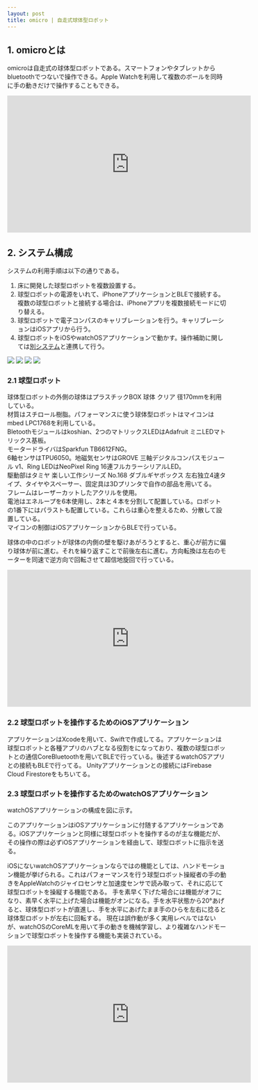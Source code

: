 ```yaml
---
layout: post
title: omicro | 自走式球体型ロボット
---
```


## 1. omicroとは

omicroは自走式の球体型ロボットである。スマートフォンやタブレットからbluetoothでつないで操作できる。Apple Watchを利用して複数のボールを同時に手の動きだけで操作することもできる。

<iframe width="560" height="315" src="https://www.youtube.com/embed/bh02XINwZhA?loop=1&playlist=bh02XINwZhA" title="YouTube video player" frameborder="0" allow="accelerometer; autoplay; clipboard-write; encrypted-media; gyroscope; picture-in-picture" allowfullscreen></iframe>

## 2. システム構成
システムの利用手順は以下の通りである。

1. 床に開発した球型ロボットを複数設置する。
2. 球型ロボットの電源をいれて、iPhoneアプリケーションとBLEで接続する。複数の球型ロボットと接続する場合は、iPhoneアプリを複数接続モードに切り替える。
3. 球型ロボットで電子コンパスのキャリブレーションを行う。キャリブレーションはiOSアプリから行う。
4. 球型ロボットをiOSやwatchOSアプリケーションで動かす。操作補助に関しては<a href="https://omicro.tokyo/2022/07/17/omicro-sandbox/">別システム</a>と連携して行う。

<img src="{{ site.baseurl }}public/image/omicro1.jpeg" />
<img src="{{ site.baseurl }}public/image/omicro2.jpeg" />
<img src="{{ site.baseurl }}public/image/omicro3.jpeg" />
<img src="{{ site.baseurl }}public/image/omicro4.jpeg" />


### 2.1 球型ロボット
球体型ロボットの外側の球体はプラスチックBOX 球体 クリア 径170mmを利用している。<br>
材質はスチロール樹脂。パフォーマンスに使う球体型ロボットはマイコンはmbed LPC1768を利用している。<br>
Bletoothモジュールはkoshian、2つのマトリックスLEDはAdafruit ミニLEDマトリックス基板。<br>
モータードライバはSparkfun TB6612FNG。<br>
6軸センサはTPU6050。地磁気センサはGROVE 三軸デジタルコンパスモジュール v1、Ring LEDはNeoPixel Ring 16連フルカラーシリアルLED。<br>
駆動部はタミヤ 楽しい工作シリーズ No.168 ダブルギヤボックス 左右独立4速タイプ、タイヤやスペーサー、固定具は3Dプリンタで自作の部品を用いてる。<br>
フレームはレーザーカットしたアクリルを使用。<br>
電池はエネループを6本使用し、2本と４本を分割して配置している。ロボットの1番下にはパラストも配置している。これらは重心を整えるため、分散して設置している。<br>
マイコンの制御はiOSアプリケーションからBLEで行っている。

球体の中のロボットが球体の内側の壁を駆けあがろうとすると、重心が前方に偏り球体が前に進む。それを繰り返すことで前後左右に進む。方向転換は左右のモーターを同速で逆方向で回転させて超信地旋回で行っている。

<iframe width="560" height="315" src="https://www.youtube.com/embed/z10MlJW0khc?loop=1&playlist=z10MlJW0khc" title="YouTube video player" frameborder="0" allow="accelerometer; autoplay; clipboard-write; encrypted-media; gyroscope; picture-in-picture" allowfullscreen></iframe>

### 2.2 球型ロボットを操作するためのiOSアプリケーション
アプリケーションはXcodeを用いて、Swiftで作成してる。アプリケーションは球型ロボットと各種アプリのハブとなる役割をになっており、複数の球型ロボットとの通信CoreBluetoothを用いてBLEで行っている。後述するwatchOSアプリとの接続もBLEで行ってる。
Unityアプリケーションとの接続にはFirebase Cloud Firestoreをもちいてる。

### 2.3 球型ロボットを操作するためのwatchOSアプリケーション
watchOSアプリケーションの構成を図に示す。

このアプリケーションはiOSアプリケーションに付随するアプリケーションである。iOSアプリケーションと同様に球型ロボットを操作するのが主な機能だが、その操作の際は必ずiOSアプリケーションを経由して、球型ロボットに指示を送る。

iOSにないwatchOSアプリケーションならではの機能としては、ハンドモーション機能が挙げられる。これはパフォーマンスを行う球型ロボット操縦者の手の動きをAppleWatchのジャイロセンサと加速度センサで読み取って、それに応じて球型ロボットを操縦する機能である。
手を素早く下げた場合には機能がオフになり、素早く水平に上げた場合は機能がオンになる。手を水平状態から20°あげると、球体型ロボットが直進し、手を水平にあげたまま手のひらを左右に捻ると球体型ロボットが左右に回転する。
現在は誤作動が多く実用レベルではないが、watchOSのCoreMLを用いて手の動きを機械学習し、より複雑なハンドモーションで球型ロボットを操作する機能も実装されている。

<iframe width="560" height="315" src="https://www.youtube.com/embed/iguIwG2rP5M?loop=1&playlist=iguIwG2rP5M" title="YouTube video player" frameborder="0" allow="accelerometer; autoplay; clipboard-write; encrypted-media; gyroscope; picture-in-picture" allowfullscreen></iframe>